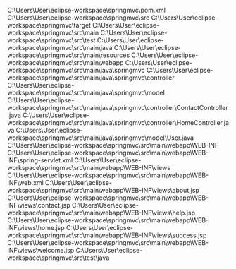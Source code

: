C:\Users\User\eclipse-workspace\springmvc\pom.xml
C:\Users\User\eclipse-workspace\springmvc\src
C:\Users\User\eclipse-workspace\springmvc\target
C:\Users\User\eclipse-workspace\springmvc\src\main
C:\Users\User\eclipse-workspace\springmvc\src\test
C:\Users\User\eclipse-workspace\springmvc\src\main\java
C:\Users\User\eclipse-workspace\springmvc\src\main\resources
C:\Users\User\eclipse-workspace\springmvc\src\main\webapp
C:\Users\User\eclipse-workspace\springmvc\src\main\java\springmvc
C:\Users\User\eclipse-workspace\springmvc\src\main\java\springmvc\controller
C:\Users\User\eclipse-workspace\springmvc\src\main\java\springmvc\model
C:\Users\User\eclipse-workspace\springmvc\src\main\java\springmvc\controller\ContactController.java
C:\Users\User\eclipse-workspace\springmvc\src\main\java\springmvc\controller\HomeController.java
C:\Users\User\eclipse-workspace\springmvc\src\main\java\springmvc\model\User.java
C:\Users\User\eclipse-workspace\springmvc\src\main\webapp\WEB-INF
C:\Users\User\eclipse-workspace\springmvc\src\main\webapp\WEB-INF\spring-servlet.xml
C:\Users\User\eclipse-workspace\springmvc\src\main\webapp\WEB-INF\views
C:\Users\User\eclipse-workspace\springmvc\src\main\webapp\WEB-INF\web.xml
C:\Users\User\eclipse-workspace\springmvc\src\main\webapp\WEB-INF\views\about.jsp
C:\Users\User\eclipse-workspace\springmvc\src\main\webapp\WEB-INF\views\contact.jsp
C:\Users\User\eclipse-workspace\springmvc\src\main\webapp\WEB-INF\views\help.jsp
C:\Users\User\eclipse-workspace\springmvc\src\main\webapp\WEB-INF\views\home.jsp
C:\Users\User\eclipse-workspace\springmvc\src\main\webapp\WEB-INF\views\success.jsp
C:\Users\User\eclipse-workspace\springmvc\src\main\webapp\WEB-INF\views\welcome.jsp
C:\Users\User\eclipse-workspace\springmvc\src\test\java
